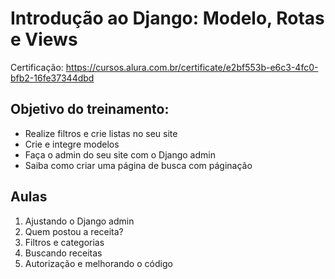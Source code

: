 # Introdução ao Django: Modelo, Rotas e Views

Certificação: https://cursos.alura.com.br/certificate/e2bf553b-e6c3-4fc0-bfb2-16fe37344dbd

<h2>Objetivo do treinamento:</h2>

<ul>
    <li>Realize filtros e crie listas no seu site</li>
    <li>Crie e integre modelos</li>
    <li>Faça o admin do seu site com o Django admin</li>
    <li>Saiba como criar uma página de busca com páginação</li>
</ul>

<h2>Aulas</h2>

<ol>
    <li>Ajustando o Django admin</li>
    <li>Quem postou a receita?</li>
    <li>Filtros e categorias</li>
    <li>Buscando receitas</li>
    <li>Autorização e melhorando o código</li>
</ol>